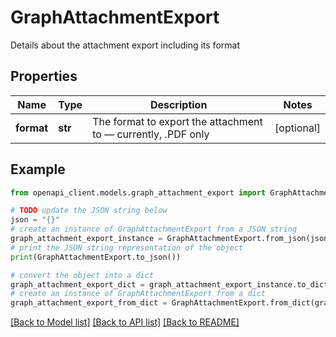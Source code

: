 # GraphAttachmentExport

Details about the attachment export including its format

## Properties

Name | Type | Description | Notes
------------ | ------------- | ------------- | -------------
**format** | **str** | The format to export the attachment to — currently, .PDF only | [optional] 

## Example

```python
from openapi_client.models.graph_attachment_export import GraphAttachmentExport

# TODO update the JSON string below
json = "{}"
# create an instance of GraphAttachmentExport from a JSON string
graph_attachment_export_instance = GraphAttachmentExport.from_json(json)
# print the JSON string representation of the object
print(GraphAttachmentExport.to_json())

# convert the object into a dict
graph_attachment_export_dict = graph_attachment_export_instance.to_dict()
# create an instance of GraphAttachmentExport from a dict
graph_attachment_export_from_dict = GraphAttachmentExport.from_dict(graph_attachment_export_dict)
```
[[Back to Model list]](../README.md#documentation-for-models) [[Back to API list]](../README.md#documentation-for-api-endpoints) [[Back to README]](../README.md)


